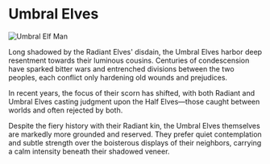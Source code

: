 # Umbral Elves

![Umbral Elf Man](/images/umbral_elf_man.jpg)

Long shadowed by the Radiant Elves' disdain, the Umbral Elves harbor deep resentment towards their luminous cousins. Centuries of condescension have sparked bitter wars and entrenched divisions between the two peoples, each conflict only hardening old wounds and prejudices.

In recent years, the focus of their scorn has shifted, with both Radiant and Umbral Elves casting judgment upon the Half Elves—those caught between worlds and often rejected by both.

Despite the fiery history with their Radiant kin, the Umbral Elves themselves are markedly more grounded and reserved. They prefer quiet contemplation and subtle strength over the boisterous displays of their neighbors, carrying a calm intensity beneath their shadowed veneer.